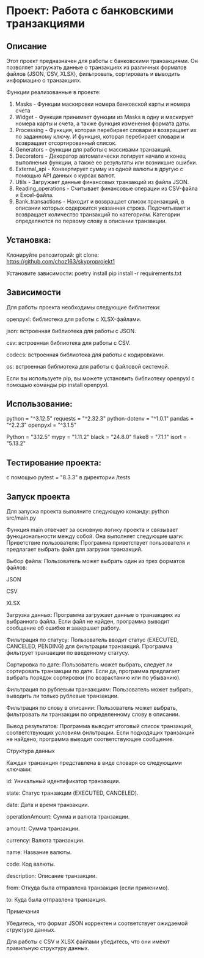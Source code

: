 # Проект: Работа с банковскими транзакциями

## Описание

Этот проект предназначен для работы с банковскими транзакциями. Он позволяет загружать данные о транзакциях из различных форматов файлов (JSON, CSV, XLSX), фильтровать, сортировать и выводить информацию о транзакциях.

Функции реализованные в проекте:

1. Masks - Функции маскировки номера банковской карты и номера счета
2. Widget - Функция принимает функции из Masks в одну и маскирует номера карты и счета,
а также функция изменения формата даты.
3. Processing - Функция, которая перебирает словари и возвращает их по заданному ключу.
И функция, которая перебирает словари и возвращает отсортированный список.
4. Generators - функции для работы с массивами транзакций.
5. Decorators - Декоратор автоматически логирует начало и конец выполнения функции,
    а также ее результаты или возникшие ошибки.
6. External_api - Конвертирует сумму из одной валюты в другую с помощью API данных о курсах валют.
7. Utils - Загружает данные финансовых транзакций из файла JSON.
8. Reading_operations - Считывает финансовые операции из CSV-файла и Excel-файла.
9. Bank_transactions - Находит и возвращает список транзакций, в описании которых содержится указанная строка. Подсчитывает и возвращает количество транзакций по категориям.
    Категории определяются по первому слову в описании транзакции.

## Установка:

Клонируйте репозиторий:
git clone: https://github.com/choz163/skyproprojekt1

Установите зависимости:
poetry install
pip install -r requirements.txt

## Зависимости

Для работы проекта необходимы следующие библиотеки:

openpyxl: библиотека для работы с XLSX-файлами.

json: встроенная библиотека для работы с JSON.

csv: встроенная библиотека для работы с CSV.

codecs: встроенная библиотека для работы с кодировками.

os: встроенная библиотека для работы с файловой системой.

Если вы используете pip, вы можете установить библиотеку openpyxl с помощью команды pip install openpyxl.

## Использование:
python = "^3.12.5"
requests = "^2.32.3"
python-dotenv = "^1.0.1"
pandas = "^2.2.3"
openpyxl = "^3.1.5"

Python = "3.12.5"
mypy =   "1.11.2"
black =  "24.8.0"
flake8 = "7.1.1"
isort =  "5.13.2"

## Тестирование проекта:

с помощью pytest = "8.3.3" в директории /tests

## Запуск проекта

Для запуска проекта выполните следующую команду:
python src/main.py

Функция main отвечает за основную логику проекта и связывает функциональности между собой. Она выполняет следующие шаги:
Приветствие пользователя: Программа приветствует пользователя и предлагает выбрать файл для загрузки транзакций.

Выбор файла: Пользователь может выбрать один из трех форматов файлов:

JSON

CSV

XLSX

Загрузка данных: Программа загружает данные о транзакциях из выбранного файла. Если файл не найден, программа выводит сообщение об ошибке и завершает работу.

Фильтрация по статусу: Пользователь вводит статус (EXECUTED, CANCELED, PENDING) для фильтрации транзакций. Программа фильтрует транзакции по введенному статусу.

Сортировка по дате: Пользователь может выбрать, следует ли сортировать транзакции по дате. Если да, программа предлагает выбрать порядок сортировки (по возрастанию или по убыванию).

Фильтрация по рублевым транзакциям: Пользователь может выбрать, выводить ли только рублевые транзакции.

Фильтрация по слову в описании: Пользователь может выбрать, фильтровать ли транзакции по определенному слову в описании.

Вывод результатов: Программа выводит итоговый список транзакций, соответствующих условиям фильтрации. Если подходящих транзакций не найдено, программа выводит соответствующее сообщение.

Структура данных

Каждая транзакция представлена в виде словаря со следующими ключами:


id: Уникальный идентификатор транзакции.

state: Статус транзакции (EXECUTED, CANCELED).

date: Дата и время транзакции.

operationAmount: Сумма и валюта транзакции.

amount: Сумма транзакции.

currency: Валюта транзакции.

name: Название валюты.

code: Код валюты.

description: Описание транзакции.

from: Откуда была отправлена транзакция (если применимо).

to: Куда была отправлена транзакция.


Примечания


Убедитесь, что формат JSON корректен и соответствует ожидаемой структуре данных.

Для работы с CSV и XLSX файлами убедитесь, что они имеют правильную структуру данных.

